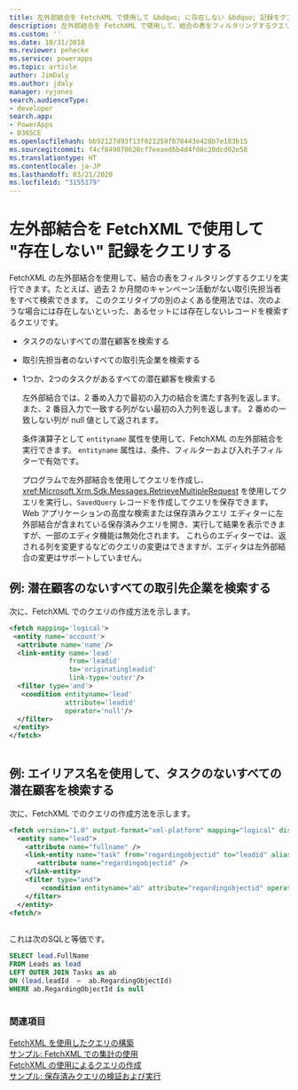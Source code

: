 ```yaml
---
title: 左外部結合を FetchXML で使用して &bdquo; に存在しない &bdquo; 記録をクエリする (Common Data Service) | Microsoft
description: 左外部結合を FetchXML で使用して、結合の表をフィルタリングするクエリを実行して、セットに "存在しない" 記録を探すクエリを作成する方法について説明します
ms.custom: ''
ms.date: 10/31/2018
ms.reviewer: pehecke
ms.service: powerapps
ms.topic: article
author: JimDaly
ms.author: jdaly
manager: ryjones
search.audienceType:
- developer
search.app:
- PowerApps
- D365CE
ms.openlocfilehash: bb92127d93f13f021258f678443e428b7e183b15
ms.sourcegitcommit: f4cf849070628cf7eeaed6b4d4f08c20dcd02e58
ms.translationtype: HT
ms.contentlocale: ja-JP
ms.lasthandoff: 03/21/2020
ms.locfileid: "3155179"
---
```

# <a name="use-a-left-outer-join-in-fetchxml-to-query-for-records-not-in"></a>左外部結合を FetchXML で使用して "存在しない" 記録をクエリする

FetchXML の左外部結合を使用して、結合の表をフィルタリングするクエリを実行できます。たとえば、過去 2 か月間のキャンペーン活動がない取引先担当者をすべて検索できます。 このクエリタイプの別のよくある使用法では、次のような場合には存在しないといった、あるセットには存在しないレコードを検索するクエリです。  
  
- タスクのないすべての潜在顧客を検索する  
  
- 取引先担当者のないすべての取引先企業を検索する  
  
- 1つか、2つのタスクがあるすべての潜在顧客を検索する  
  
  左外部結合では、2 番め入力で最初の入力の結合を満たす各列を返します。 また、2 番目入力で一致する列がない最初の入力列を返します。 2 番めの一致しない列が null 値として返されます。  
  
  条件演算子として `entityname` 属性を使用して、FetchXML の左外部結合を実行できます。 `entityname` 属性は、条件、フィルターおよび入れ子フィルターで有効です。  
  
  プログラムで左外部結合を使用してクエリを作成し、 <xref:Microsoft.Xrm.Sdk.Messages.RetrieveMultipleRequest> を使用してクエリを実行し、`SavedQuery` レコードを作成してクエリを保存できます。 Web アプリケーションの高度な検索または保存済みクエリ エディターに左外部結合が含まれている保存済みクエリを開き、実行して結果を表示できますが、一部のエディタ機能は無効化されます。 これらのエディターでは、返される列を変更するなどのクエリの変更はできますが、エディタは左外部結合の変更はサポートしていません。  
  
## <a name="example-find-all-accounts-that-have-no-leads"></a>例: 潜在顧客のないすべての取引先企業を検索する  
 次に、FetchXML でのクエリの作成方法を示します。  
  
```xml  
<fetch mapping='logical'>  
 <entity name='account'>  
  <attribute name='name'/>  
  <link-entity name='lead'  
               from='leadid'  
               to='originatingleadid'  
               link-type='outer'/>  
  <filter type='and'>  
   <condition entityname='lead'  
              attribute='leadid'  
              operator='null'/>  
  </filter>  
 </entity>  
</fetch>  
  
```  
  
## <a name="example-find-all-leads-that-have-no-tasks-using-an-alias"></a>例: エイリアス名を使用して、タスクのないすべての潜在顧客を検索する  
 次に、FetchXML でのクエリの作成方法を示します。  
  
```xml  
<fetch version="1.0" output-format="xml-platform" mapping="logical" distinct="true">  
  <entity name="lead">  
    <attribute name="fullname" />  
    <link-entity name="task" from="regardingobjectid" to="leadid" alias="ab" link-type="outer">  
       <attribute name="regardingobjectid" />  
    </link-entity>  
    <filter type="and">  
        <condition entityname="ab" attribute="regardingobjectid" operator="null" />  
    </filter>  
  </entity>  
<fetch/>  
  
```  
  
 これは次のSQLと等価です。  
  
```sql  
SELECT lead.FullName  
FROM Leads as lead  
LEFT OUTER JOIN Tasks as ab  
ON (lead.leadId  =  ab.RegardingObjectId)  
WHERE ab.RegardingObjectId is null  
  
```  
  
### <a name="see-also"></a>関連項目  
 [FetchXML を使用したクエリの構築](/dynamics365/customer-engagement/developer/org-service/build-queries-fetchxml)   
 [サンプル: FetchXML での集計の使用](org-service/samples/use-aggregation-fetchxml.md)   
 [FetchXML の使用によるクエリの作成](use-fetchxml-construct-query.md)   
 [サンプル: 保存済みクエリの検証および実行](org-service/samples/validate-execute-saved-query.md)
